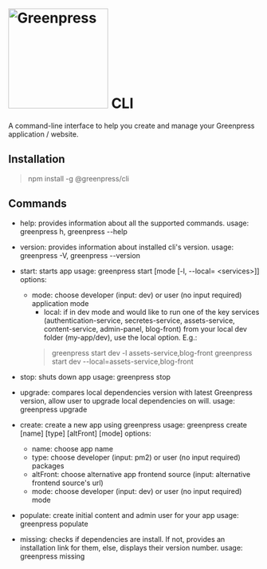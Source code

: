 # <img src="https://www.greenpress.info/logo.png" alt="Greenpress" width="200"/>  CLI

A command-line interface to help you create and manage your Greenpress application / website.

## Installation
> npm install -g @greenpress/cli

## Commands
* help: provides information about all the supported commands.
  usage: greenpress h, greenpress --help

* version: provides information about installed cli's version.
  usage: greenpress -V, greenpress --version

* start: starts app
  usage: greenpress start [mode [-l, --local= \<services\>]]
  options:
    * mode: choose developer (input: dev) or user (no input required) application mode
      * local: if in dev mode and would like to run one of the key services (authentication-service, secretes-service, assets-service, content-service, admin-panel, blog-front) from your local dev folder (my-app/dev), use the local option. E.g.:
	  > greenpress start dev -l assets-service,blog-front
      > greenpress start dev --local=assets-service,blog-front

* stop: shuts down app
  usage: greenpress stop

* upgrade: compares local dependencies version with latest Greenpress version, allow user to upgrade local dependencies on will.
  usage: greenpress upgrade

* create: create a new app using greenpress
  usage: greenpress create [name] [type] [altFront] [mode]
  options:
    * name: choose app name
    * type: choose developer (input: pm2) or user (no input required) packages
    * altFront: choose alternative app frontend source (input: alternative frontend source's url)
    * mode: choose developer (input: dev) or user (no input required) mode

* populate: create initial content and admin user for your app
  usage: greenpress populate

* missing: checks if dependencies are install. If not, provides an installation link for them, else, displays their version number.
  usage: greenpress missing
